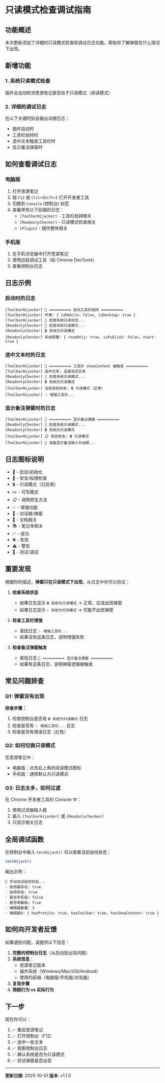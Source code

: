 # 只读模式检查调试指南

## 功能概述

本次更新添加了详细的只读模式检查和调试日志功能，帮助你了解弹窗在什么情况下出现。

## 新增功能

### 1. 系统只读模式检查
插件会自动检测思源笔记是否处于只读模式（阅读模式）

### 2. 详细的调试日志
在以下关键时刻会输出详细日志：
- 插件启动时
- 工具栏劫持时
- 选中文本触发工具栏时
- 显示备注弹窗时

## 如何查看调试日志

### 电脑版
1. 打开思源笔记
2. 按 `F12` 或 `Ctrl+Shift+I` 打开开发者工具
3. 切换到 `Console` (控制台) 标签
4. 查看带有以下前缀的日志：
   - `[ToolbarHijacker]` - 工具栏劫持相关
   - `[ReadonlyChecker]` - 只读模式检查相关
   - `[Plugin]` - 插件整体相关

### 手机版
1. 在手机浏览器中打开思源笔记
2. 使用远程调试工具（如 Chrome DevTools）
3. 查看控制台日志

## 日志示例

### 启动时的日志
```
[ToolbarHijacker] 🚀 ========== 启动工具栏劫持 ==========
[ToolbarHijacker] 环境: { isMobile: false, isDesktop: true }
[ToolbarHijacker] 🔐 检查系统只读状态...
[ReadonlyChecker] 🔐 检查系统只读模式...
[ReadonlyChecker] 🔒 系统为只读模式
[ReadonlyChecker] 系统配置: { readOnly: true, isPublish: false, start: true }
```

### 选中文本时的日志
```
[ToolbarHijacker] 🎯 ========== 工具栏 showContent 被触发 ==========
[ToolbarHijacker] 选中文本: 这是测试文本
[ReadonlyChecker] 🔐 检查系统只读模式...
[ReadonlyChecker] 🔒 系统为只读模式
[ToolbarHijacker] 当前系统状态: 🔒 只读模式（正常）
[ToolbarHijacker] ✨ 增强工具栏...
```

### 显示备注弹窗时的日志
```
[ToolbarHijacker] 💬 ========== 显示备注弹窗 ==========
[ReadonlyChecker] 🔐 检查系统只读模式...
[ReadonlyChecker] 🔒 系统为只读模式
[ToolbarHijacker] 📋 系统状态: 🔒 只读模式
[ToolbarHijacker] 🎨 准备显示备注输入对话框...
```

## 日志图标说明

- 🚀 - 启动/初始化
- 🔐 - 安全/权限检查
- 🔒 - 只读模式（已启用）
- ✏️ - 可写模式
- 📋 - 调用原生方法
- ✨ - 增强功能
- 💬 - 对话框/弹窗
- 📄 - 文档相关
- 📚 - 笔记本相关
- ✅ - 成功
- ❌ - 失败
- ⚠️ - 警告
- 🧪 - 测试/调试

## 重要发现

根据你的描述，**弹窗只在只读模式下出现**。从日志中你可以验证：

1. **检查系统状态**
   - 如果日志显示 `🔒 系统为只读模式` → 正常，应该出现弹窗
   - 如果日志显示 `✏️ 系统为可写模式` → 可能不出现弹窗

2. **检查工具栏增强**
   - 查找日志 `✨ 增强工具栏...`
   - 如果没有这条日志，说明增强失败

3. **检查备注弹窗触发**
   - 查找日志 `💬 ========== 显示备注弹窗 ==========`
   - 如果有这条日志，说明弹窗逻辑被触发

## 常见问题排查

### Q1: 弹窗没有出现
**排查步骤：**
1. 检查控制台是否有 `🔒 系统为只读模式` 日志
2. 检查是否有 `✨ 增强工具栏...` 日志
3. 检查是否有错误日志（红色）

### Q2: 如何切换只读模式
在思源笔记中：
- 电脑版：点击右上角的阅读模式图标
- 手机版：通常默认为只读模式

### Q3: 日志太多，如何过滤
在 Chrome 开发者工具的 Console 中：
1. 使用过滤器输入框
2. 输入 `[ToolbarHijacker]` 或 `[ReadonlyChecker]`
3. 只显示相关日志

## 全局调试函数

在控制台中输入 `testHijack()` 可以查看当前劫持状态：

```javascript
testHijack()
```

输出示例：
```
🧪 手动测试劫持状态...
- 劫持器存在: true
- 劫持状态: true
- 是否手机版: false
- 是否电脑版: true
- 编辑器数量: 1
- 编辑器0: { hasProtyle: true, hasToolbar: true, hasShowContent: true }
```

## 如何向开发者反馈

如果遇到问题，请提供以下信息：

1. **完整的控制台日志**（从启动到出现问题）
2. **系统信息**：
   - 思源笔记版本
   - 操作系统（Windows/Mac/iOS/Android）
   - 使用的前端（电脑版/手机版/浏览器）
3. **复现步骤**
4. **预期行为 vs 实际行为**

## 下一步

现在你可以：

1. ✅ 重启思源笔记
2. ✅ 打开控制台（F12）
3. ✅ 选中一些文本
4. ✅ 观察控制台日志
5. ✅ 确认系统是否为只读模式
6. ✅ 验证弹窗是否出现

---

**更新日期**: 2025-10-01
**版本**: v1.1.0

